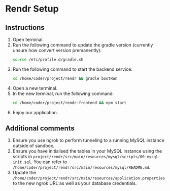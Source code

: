 # Rendr Setup

## Instructions
1. Open terminal.
2. Run the following command to update the gradle version (currently unsure how convert version premanently):
    ``` bash
    source /etc/profile.d/gradle.sh
    ```
3. Run the following command to start the backend service:
    ``` bash
    cd /home/coder/project/rendr && gradle bootRun
    ```
4. Open a new terminal.
5. In the new terminal, run the following command:
    ``` bash
    cd /home/coder/project/rendr-frontend && npm start
    ```
6. Enjoy our application.

## Additional comments
1. Ensure you use ngrok to perform tunneling to a running MySQL instance outside of sandbox.
2. Ensure you have initialised the tables in your MySQL instance using the scripts in `project/rendr/src/main/resources/mysql/scripts/00-mysql-init.sql`. You can refer to `/home/coder/project/rendr/src/main/resources/mysql/README.md`.
3. Update the `/home/coder/project/rendr/src/main/resources/application.properties` to the new ngrok URL as well as your database credentials.
